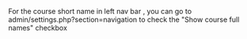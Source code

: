For the course short name in left nav bar , you can go to admin/settings.php?section=navigation to check the "Show course full names" checkbox